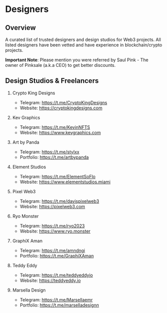 # Designers

## Overview
A curated list of trusted designers and design studios for Web3 projects. All listed designers have been vetted and have experience in blockchain/crypto projects.

**Important Note**: Please mention you were referred by Saul Pink - The owner of Pinksale (a.k.a CEO) to get better discounts.

## Design Studios & Freelancers

1. Crypto King Designs

    - Telegram: https://t.me/CryptoKingDesigns
    - Website: https://cryptokingdesigns.com

2. Kev Graphics

    - Telegram: https://t.me/KevinNFTS
    - Website: https://www.kevgraphics.com

3. Art by Panda

    - Telegram: https://t.me/stylxx
    - Portfolio: https://t.me/artbypanda

4. Element Studios

    - Telegram: https://t.me/ElementSoFlo
    - Website: https://www.elementstudios.miami

5. Pixel Web3

    - Telegram: https://t.me/davispixelweb3
    - Website: https://pixelweb3.com

6. Ryo Monster

    - Telegram: https://t.me/ryo2023
    - Website: https://www.ryo.monster

7. GraphiX Aman

    - Telegram: https://t.me/amndngi
    - Portfolio: https://t.me/GraphiXAman

8. Teddy Eddy

    - Telegram: https://t.me/teddyeddyio
    - Website: https://teddyeddy.io

9. Marsella Design
    - Telegram: https://t.me/Marsellaemr
    - Portfolio: https://t.me/marselladesignn
